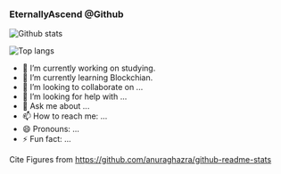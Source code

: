 ### EternallyAscend @Github

![Github stats](https://github-readme-stats.vercel.app/api?username=EternallyAscend&show_icons=true&&bg_color=30,003366,660066&title_color=fff&text_color=fff)

![Top langs](https://github-readme-stats.vercel.app/api/top-langs/?username=EternallyAscend&show_icons=true&&bg_color=60,003366,660066&title_color=fff&text_color=fff)

- 🔭 I’m currently working on studying.
- 🌱 I’m currently learning Blockchian.
- 👯 I’m looking to collaborate on ...
- 🤔 I’m looking for help with ...
- 💬 Ask me about ...
- 📫 How to reach me: ...
- 😄 Pronouns: ...
- ⚡ Fun fact: ...

Cite Figures from https://github.com/anuraghazra/github-readme-stats

